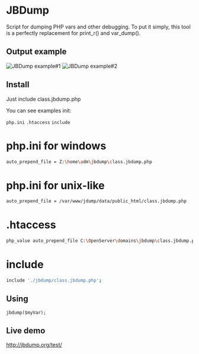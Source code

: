 JBDump
======

Script for dumping PHP vars and other debugging.
To put it simply, this tool is a perfectly replacement for print_r() and var_dump().

## Output example
![JBDump example#1](http://llfl.ru/images/_gif/jbdump2.gif)
![JBDump example#2](http://llfl.ru/images/ga/m6f.png)

## Install
Just include class.jbdump.php

You can see examples init:

`php.ini`  `.htaccess`  `include` 

# php.ini for windows
```sh
auto_prepend_file = Z:\home\adm\jbdump\class.jbdump.php
```
# php.ini for unix-like
```sh
auto_prepend_file = /var/www/jdump/data/public_html/class.jbdump.php
```
# .htaccess

```sh
php_value auto_prepend_file C:\OpenServer\domains\jbdump\class.jbdump.php
```

#  include
```sh
include './jbdump/class.jbdump.php';
```

## Using
`jbdump($myVar);`

## Live demo
http://jbdump.org/test/

